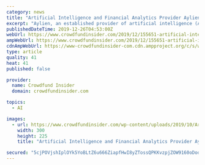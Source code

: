 ```yaml
---
category: news
title: "Artificial Intelligence and Financial Analytics Provider Aylien Secures $5.5 Million via Series A Round"
excerpt: "Aylien, an established provider of artificial intelligence (AI)-enhanced risk intelligence and financial analytics tools, revealed on December 23 that it secured €5 million (appr. $5.5 million) in funding via a Series A round. Aylien’s investment round ..."
publishedDateTime: 2019-12-26T04:53:00Z
webUrl: https://www.crowdfundinsider.com/2019/12/155651-artificial-intelligence-and-financial-analytics-provider-aylien-secures-5-5-million-via-series-a-round/
ampWebUrl: https://www.crowdfundinsider.com/2019/12/155651-artificial-intelligence-and-financial-analytics-provider-aylien-secures-5-5-million-via-series-a-round/amp/
cdnAmpWebUrl: https://www-crowdfundinsider-com.cdn.ampproject.org/c/s/www.crowdfundinsider.com/2019/12/155651-artificial-intelligence-and-financial-analytics-provider-aylien-secures-5-5-million-via-series-a-round/amp/
type: article
quality: 41
heat: 41
published: false

provider:
  name: Crowdfund Insider
  domain: crowdfundinsider.com

topics:
  - AI

images:
  - url: https://www.crowdfundinsider.com/wp-content/uploads/2019/10/Art-Deco-Statue-AI-Artificial-Intelligence-300x225.jpeg
    width: 300
    height: 225
    title: "Artificial Intelligence and Financial Analytics Provider Aylien Secures $5.5 Million via Series A Round"

secured: "5cjPOVjshIplOYk5YoBLtZ6u666ZiapfHwI8yZTossQPKKvzpjZOW9160oDod1hik4na0xY5y3h8d9cINHvL+0iaCUrJicla6B5QZesY+4z9Vpta3pLYisfdkiJMiFHK9wCITagG56SnbbN+V61KkF4DzKcXVbP8L/c9a0RCQ4vNa02AYZGhTXUOzaJy7fkcC1en2HqeNrqXcyvysh41b4ehZSNolny0PxE8JsLhzacSURejYXDuoe3TncgkdKwkXcNjJVmMf6NQebIhPznj5RyUHZYbDfEfC1fAYdPm6zQ=;EqRlFZaG21/Dl+dCbDsfYA=="
---
```


